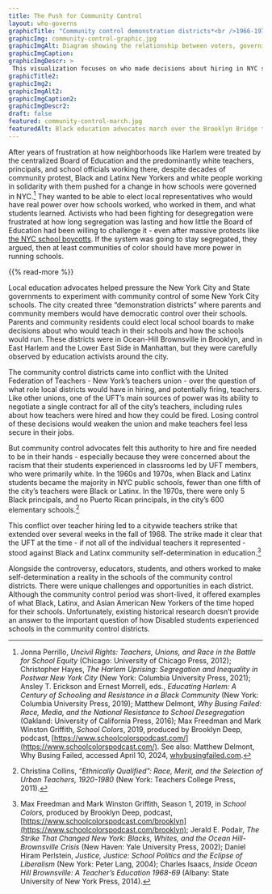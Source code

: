 ```yaml
--- 
title: The Push for Community Control
layout: who-governs
graphicTitle: "Community control demonstration districts*<br />1966-1970"
graphicImg: community-control-graphic.jpg
graphicImgAlt: Diagram showing the relationship between voters, governing board for a neighborhood, and the school system as part of an experiment
graphicImgCaption:
graphicImgDescr: >
 This visualization focuses on who made decisions about hiring in NYC schools. Other areas, like school construction or purchasing materials for schools, may have differed. In the city’s three community control demonstration districts, parents and voters elect the members of their local district’s governing board. (Parents who were not eligible to vote in other elections could vote in school board elections). The board has authority to hire a district superintendent, principals, and teachers, who taught the students in the schools in the demonstration district.<br /><br />\* This slide describes the governance structure in 3 community control demonstration districts that were located in East Harlem, Ocean Hill-Brownsville, and the Lower East Side.<br />\** Parents are included here in addition to voters because community members who were not US citizens and thus could not vote in other elections could participate in school board elections
graphicTitle2:  
graphicImg2: 
graphicImgAlt2: 
graphicImgCaption2:
graphicImgDescr2:
draft: false
featured: community-control-march.jpg
featuredAlt: Black education advocates march over the Brooklyn Bridge together, arms linked. A large sign reads &quot;Self-Determination for Black Communities, Youth Against War & Fascism&quot;
--- 
```


After years of frustration at how neighborhoods like Harlem were treated by the centralized Board of Education and the predominantly white teachers, principals, and school officials working there, despite decades of community protest, Black and Latinx New Yorkers and white people working in solidarity with them pushed for a change in how schools were governed in NYC.[^1] They wanted to be able to elect local representatives who would have real power over how schools worked, who worked in them, and what students learned. Activists who had been fighting for desegregation were frustrated at how long segregation was lasting and how little the Board of Education had been willing to challenge it - even after massive protests like [the NYC school boycotts](/topics/boycotting-ny-schools/). If the system was going to stay segregated, they argued, then at least communities of color should have more power in running schools.

{{% read-more %}}

Local education advocates helped pressure the New York City and State governments to experiment with community control of some New York City schools. The city created three “demonstration districts” where parents and community members would have democratic control over their schools. Parents and community residents could elect local school boards to make decisions about who would teach in their schools and how the schools would run. These districts were in Ocean-Hill Brownsville in Brooklyn, and in East Harlem and the Lower East Side in Manhattan, but they were carefully observed by education activists around the city.

The community control districts came into conflict with the United Federation of Teachers - New York’s teachers union - over the question of what role local districts would have in hiring, and potentially firing, teachers. Like other unions, one of the UFT’s main sources of power was its ability to negotiate a single contract for all of the city’s teachers, including rules about how teachers were hired and how they could be fired. Losing control of these decisions would weaken the union and make teachers feel less secure in their jobs.

But community control advocates felt this authority to hire and fire needed to be in their hands - especially because they were concerned about the racism that their students experienced in classrooms led by UFT members, who were primarily white. In the 1960s and 1970s, when Black and Latinx students became the majority in NYC public schools, fewer than one fifth of the city’s teachers were Black or Latinx. In the 1970s, there were only 5 Black principals, and no Puerto Rican principals, in the city’s 600 elementary schools.[^2]

This conflict over teacher hiring led to a citywide teachers strike that extended over several weeks in the fall of 1968. The strike made it clear that the UFT at the time - if not all of the individual teachers it represented - stood against Black and Latinx community self-determination in education.[^3]

Alongside the controversy, educators, students, and others worked to make self-determination a reality in the schools of the community control districts. There were unique challenges and opportunities in each district. Although the community control period was short-lived, it offered examples of what Black, Latinx, and Asian American New Yorkers of the time hoped for their schools. Unfortunately, existing historical research doesn’t provide an answer to the important question of how Disabled students experienced schools in the community control districts.

[^1]:  Jonna Perrillo, *Uncivil Rights: Teachers, Unions, and Race in the Battle for School Equity* (Chicago: University of Chicago Press, 2012); Christopher Hayes, *The Harlem Uprising: Segregation and Inequality in Postwar New York City* (New York: Columbia University Press, 2021); Ansley T. Erickson and Ernest Morrell, eds., *Educating Harlem: A Century of Schooling and Resistance in a Black Community* (New York: Columbia University Press, 2019); Matthew Delmont, *Why Busing Failed: Race, Media, and the National Resistance to School Desegregation* (Oakland: University of California Press, 2016); Max Freedman and Mark Winston Griffith, *School Colors*, 2019, produced by Brooklyn Deep, podcast, [https://www.schoolcolorspodcast.com/](https://www.schoolcolorspodcast.com/). See also: Matthew Delmont, Why Busing Failed, accessed April 10, 2024, [whybusingfailed.com](https://whybusingfailed.com).

[^2]: Christina Collins, *“Ethnically Qualified”: Race, Merit, and the Selection of Urban Teachers, 1920-1980* (New York: Teachers College Press, 2011).

[^3]: Max Freedman and Mark Winston Griffith, Season 1, 2019, in *School Colors,* produced by Brooklyn Deep, podcast, [https://www.schoolcolorspodcast.com/brooklyn](https://www.schoolcolorspodcast.com/brooklyn); Jerald E. Podair, *The Strike That Changed New York: Blacks, Whites, and the Ocean Hill-Brownsville Crisis* (New Haven: Yale University Press, 2002); Daniel Hiram Perlstein, *Justice, Justice: School Politics and the Eclipse of Liberalism* (New York: Peter Lang, 2004); Charles Isaacs, *Inside Ocean Hill Brownsville: A Teacher’s Education 1968-69* (Albany: State University of New York Press, 2014).

